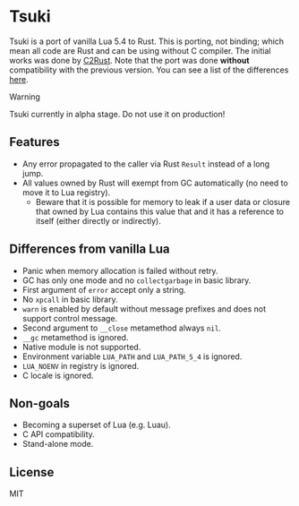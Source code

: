 # Tsuki

Tsuki is a port of vanilla Lua 5.4 to Rust. This is porting, not binding; which mean all code are Rust and can be using without C compiler. The initial works was done by [C2Rust](https://github.com/immunant/c2rust). Note that the port was done **without** compatibility with the previous version. You can see a list of the differences [here](https://www.lua.org/manual/5.4/manual.html#8).

> [!WARNING]
> Tsuki currently in alpha stage. Do not use it on production!

## Features

- Any error propagated to the caller via Rust `Result` instead of a long jump.
- All values owned by Rust will exempt from GC automatically (no need to move it to Lua registry).
  - Beware that it is possible for memory to leak if a user data or closure that owned by Lua contains this value that and it has a reference to itself (either directly or indirectly).

## Differences from vanilla Lua

- Panic when memory allocation is failed without retry.
- GC has only one mode and no `collectgarbage` in basic library.
- First argument of `error` accept only a string.
- No `xpcall` in basic library.
- `warn` is enabled by default without message prefixes and does not support control message.
- Second argument to `__close` metamethod always `nil`.
- `__gc` metamethod is ignored.
- Native module is not supported.
- Environment variable `LUA_PATH` and `LUA_PATH_5_4` is ignored.
- `LUA_NOENV` in registry is ignored.
- C locale is ignored.

## Non-goals

- Becoming a superset of Lua (e.g. Luau).
- C API compatibility.
- Stand-alone mode.

## License

MIT
